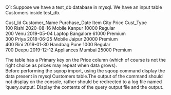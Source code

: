 ### 
Q1: Suppose we have a test_db database in mysql. We have an input table Customers inside test_db.  
  
   Cust_Id Customer_Name Purchase_Date Item City Price Cust_Type  
   100 Rishi 2020-08-16 Mobile Kanpur 10000 Regular  
   200 Venu 2019-05-04 Laptop Bangalore 61000 Premium  
   300 Priya 2018-06-25 Mobile Jaipur 20000 Premium  
   400 Rini 2019-01-30 Handbag Pune 1000 Regular  
   700 Deepu 2019-12-12 Appliances Mumbai 25000 Premium  
   
The table has a Primary key on the Price column (which of course is not the right choice as prices may repeat when data grows).  
Before performing the sqoop import, using the sqoop command display the data present in mysql Customers table.The output of the command should not display on the console, rather should be redirected to a log file named ‘query.output’. Display the contents of the query output file and the output.
